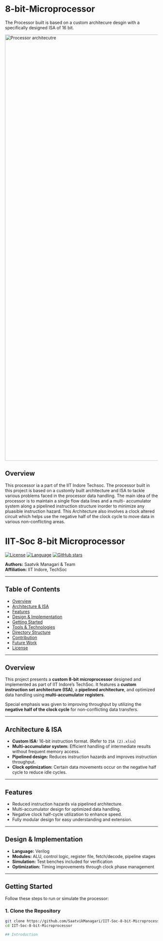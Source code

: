 # 8-bit-Microprocessor

The Processor built is based on a custom architecure desgin with a specifically designed ISA of 16 bit.

<img width="1523" height="1398" alt="Processor architecutre" src="https://github.com/user-attachments/assets/e1084f2e-ffd7-448c-9167-054a96557b1b" />

## Overview 

This processor ia a part of the IIT Indore Techsoc. The processor built in this project is based on a customly built architecture and ISA to tackle various problems faced in the processor data handling. The main idea of the processor is to maintain a single flow data lines and a multi- accumulator system along a pipelined instruction structure inorder to minimize any pluasible instruction hazard. This Architecture also involves a clock altered circuit which helps use the negative half of the clock cycle to move data in various non-conflicting areas.

# IIT‑Soc 8‑bit Microprocessor

[![License](https://img.shields.io/badge/License-MIT-blue.svg)](LICENSE)
[![Language](https://img.shields.io/badge/Verilog-HDL-orange.svg)](https://www.verilog.com/)
[![GitHub stars](https://img.shields.io/github/stars/SaatvikManagari/IIT-Soc-8-bit-Microprocessor)](https://github.com/SaatvikManagari/IIT-Soc-8-bit-Microprocessor/stargazers)

**Authors:** Saatvik Managari & Team  
**Affiliation:** IIT Indore, TechSoc  

---

## Table of Contents

- [Overview](#overview)  
- [Architecture & ISA](#architecture--isa)  
- [Features](#features)  
- [Design & Implementation](#design--implementation)  
- [Getting Started](#getting-started)  
- [Tools & Technologies](#tools--technologies)  
- [Directory Structure](#directory-structure)  
- [Contribution](#contribution)  
- [Future Work](#future-work)  
- [License](#license)  

---

## Overview

This project presents a **custom 8‑bit microprocessor** designed and implemented as part of IIT Indore’s TechSoc. It features a **custom instruction set architecture (ISA)**, a **pipelined architecture**, and optimized data handling using **multi-accumulator registers**.  

Special emphasis was given to improving throughput by utilizing the **negative half of the clock cycle** for non-conflicting data transfers.

---

## Architecture & ISA

- **Custom ISA:** 16-bit instruction format. (Refer to `ISA (2).xlsx`)  
- **Multi-accumulator system:** Efficient handling of intermediate results without frequent memory access.  
- **Pipelined design:** Reduces instruction hazards and improves instruction throughput.  
- **Clock optimization:** Certain data movements occur on the negative half cycle to reduce idle cycles.

---

## Features

- Reduced instruction hazards via pipelined architecture.  
- Multi-accumulator design for optimized data handling.  
- Negative clock half-cycle utilization to enhance speed.  
- Fully modular design for easy understanding and extension.

---

## Design & Implementation

- **Language:** Verilog  
- **Modules:** ALU, control logic, register file, fetch/decode, pipeline stages  
- **Simulation:** Test benches included for verification  
- **Optimization:** Timing improvements through clock phase management

---

## Getting Started

Follow these steps to run or simulate the processor:

### 1. Clone the Repository

```bash
git clone https://github.com/SaatvikManagari/IIT-Soc-8-bit-Microprocessor.git
cd IIT-Soc-8-bit-Microprocessor

## Introduction

